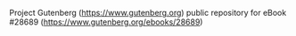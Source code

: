 Project Gutenberg (https://www.gutenberg.org) public repository for eBook #28689 (https://www.gutenberg.org/ebooks/28689)

